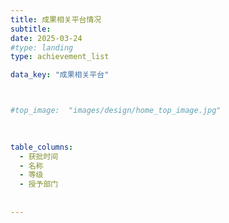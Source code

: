 ```yaml
---
title: 成果相关平台情况
subtitle:   
date: 2025-03-24
#type: landing
type: achievement_list

data_key: "成果相关平台"



#top_image:  "images/design/home_top_image.jpg"

 
 
table_columns: 
  - 获批时间
  - 名称
  - 等级
  - 授予部门
    
 
---
```






